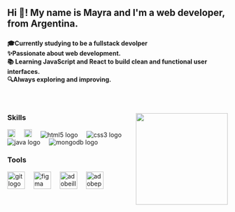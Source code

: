 <h2 align="left">Hi 👋! My name is Mayra and I'm a web developer, from Argentina.</h2>

###

<h4 align="left">🎓Currently studying to be a fullstack devolper<br>✨Passionate about web development.<br>📚 Learning JavaScript and React to build clean and functional user interfaces.<br>🔍Always exploring and improving.</h4>

###

<br clear="both">

###

 <img align="right" height="210" src="https://media.giphy.com/media/VDB85YZsrqMXx3c7DE/giphy.gif?cid=ecf05e47eb151qm0atg312rrme64mec8m5rjfom5zdcvhbiz&ep=v1_gifs_related&rid=giphy.gif&ct=g"  />

<div align="left">
  <h3>Skills</h3>
  <img src="https://cdn.jsdelivr.net/gh/devicons/devicon/icons/javascript/javascript-original.svg" width="18" height="auto" alt="javascript logo"  />
  <img width="12" />
  <img src="https://cdn.jsdelivr.net/gh/devicons/devicon/icons/react/react-original.svg" width="18" height="auto" alt="react logo"  />
  <img width="12px" />
  <img src="https://cdn.jsdelivr.net/gh/devicons/devicon/icons/html5/html5-original.svg" height="auto" alt="html5 logo"  />
  <img width="12" />
  <img src="https://cdn.jsdelivr.net/gh/devicons/devicon/icons/css3/css3-original.svg" height="auto" alt="css3 logo"  />
  <img width="12" />
  <img src="https://cdn.jsdelivr.net/gh/devicons/devicon/icons/java/java-original.svg" height="auto" alt="java logo"  />
  <img width="12" />
  <img src="https://cdn.jsdelivr.net/gh/devicons/devicon/icons/mongodb/mongodb-original.svg" height="auto" alt="mongodb logo"  />
</div>

###

<div align="left">
  <h3>Tools</h3>
  <img src="https://skillicons.dev/icons?i=git" height="40" alt="git logo"  />
  <img width="12" />
  <img src="https://skillicons.dev/icons?i=figma" height="40" alt="figma logo"  />
  <img width="12" />
  <img src="https://skillicons.dev/icons?i=ai" height="40" alt="adobeillustrator logo"  />
  <img width="12" />
  <img src="https://skillicons.dev/icons?i=ps" height="40" alt="adobephotoshop logo"  />
</div>

###

<!--
**may-fernandez/may-fernandez** is a ✨ _special_ ✨ repository because its `README.md` (this file) appears on your GitHub profile.

Here are some ideas to get you started:

- 🔭 I’m currently working on ...
- 🌱 I’m currently learning ...
- 👯 I’m looking to collaborate on ...
- 🤔 I’m looking for help with ...
- 💬 Ask me about ...
- 📫 How to reach me: ...
- 😄 Pronouns: ...
- ⚡ Fun fact: ...
-->
